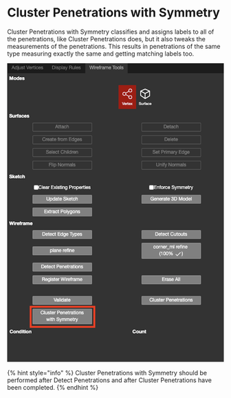# Cluster Penetrations with Symmetry

Cluster Penetrations with Symmetry classifies and assigns labels to all of the penetrations, like Cluster Penetrations does, but it also tweaks the measurements of the penetrations. This results in penetrations of the same type measuring exactly the same and getting matching labels too.

![](../../../.gitbook/assets/cluster-symmetry.png)

{% hint style="info" %}
Cluster Penetrations with Symmetry should be performed after Detect Penetrations and after Cluster Penetrations have been completed.
{% endhint %}

